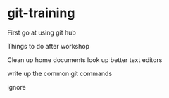 # git-training
First go at using git hub


Things to do after workshop

Clean up home documents
look up better text editors 

write up the common git commands

ignore